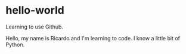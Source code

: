 # hello-world
Learning to use Github.

Hello, my name is Ricardo and I'm learning to code. I know a little bit of Python. 
